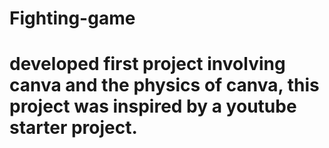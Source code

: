 ﻿# Fighting-game
# developed first project involving canva and the physics of canva, this project was inspired by a youtube starter project.
